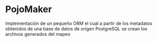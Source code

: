 # PojoMaker
Implementación de un pequeño ORM el cual a partir de los metadatos obtenidos de una base de datos de origen PostgreSQL se crean los archivos generados del mapeo
